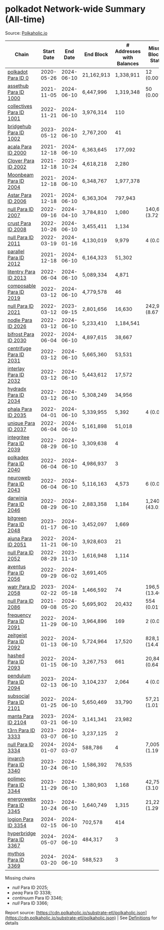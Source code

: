 # polkadot Network-wide Summary (All-time)

Source: [Polkaholic.io](https://polkaholic.io)


| Chain            | Start Date | End Date | End Block | # Addresses with Balances | Missing Blocks / Status |
| ---------------- | ---------- | ---------| --------- | ------------------------- | ----------------------- |
| [polkadot Para ID 0](/polkadot/0-polkadot) | 2020-05-26 | 2024-06-10 | 21,162,913 |  1,338,911 | 12 (0.00%)  |
| [assethub Para ID 1000](/polkadot/1000-assethub) | 2021-11-05 | 2024-06-10 | 6,447,996 |  1,319,348 | 50 (0.00%)  |
| [collectives Para ID 1001](/polkadot/1001-collectives) | 2022-11-21 | 2024-06-10 | 3,976,314 |  110 |    |
| [bridgehub Para ID 1002](/polkadot/1002-bridgehub) | 2023-05-12 | 2024-06-10 | 2,767,200 |  41 |    |
| [acala Para ID 2000](/polkadot/2000-acala) | 2021-12-18 | 2024-06-10 | 6,363,645 |  177,092 |    |
| [Clover Para ID 2002](/polkadot/2002-clover) | 2021-12-18 | 2023-10-24 | 4,618,218 |  2,280 |    |
| [Moonbeam Para ID 2004](/polkadot/2004-moonbeam) | 2021-12-18 | 2024-06-10 | 6,348,767 |  1,977,378 |    |
| [Astar Para ID 2006](/polkadot/2006-astar) | 2021-12-18 | 2024-06-10 | 6,363,304 |  797,943 |    |
| [null Para ID 2007](/polkadot/2007-kapex) | 2022-09-16 | 2024-04-10 | 3,784,810 |  1,080 | 140,668 (3.72%)  |
| [crust Para ID 2008](/polkadot/2008-crust) | 2022-10-26 | 2024-06-10 | 3,455,411 |  1,134 |    |
| [null Para ID 2011](/polkadot/2011-equilibrium) | 2022-03-19 | 2024-01-16 | 4,130,019 |  9,979 | 4 (0.00%)  |
| [parallel Para ID 2012](/polkadot/2012-parallel) | 2021-12-18 | 2024-06-10 | 6,164,323 |  51,302 |    |
| [litentry Para ID 2013](/polkadot/2013-litentry) | 2022-06-04 | 2024-06-10 | 5,089,334 |  4,871 |    |
| [composable Para ID 2019](/polkadot/2019-composable) | 2022-03-12 | 2024-06-10 | 4,779,578 |  46 |    |
| [null Para ID 2021](/polkadot/2021-efinity) | 2022-03-12 | 2023-09-15 | 2,801,656 |  16,630 | 242,949 (8.67%)  |
| [nodle Para ID 2026](/polkadot/2026-nodle) | 2022-03-12 | 2024-06-10 | 5,233,410 |  1,184,541 |    |
| [bifrost Para ID 2030](/polkadot/2030-bifrost) | 2022-06-04 | 2024-06-10 | 4,897,615 |  38,667 |    |
| [centrifuge Para ID 2031](/polkadot/2031-centrifuge) | 2022-03-12 | 2024-06-10 | 5,665,360 |  53,531 |    |
| [interlay Para ID 2032](/polkadot/2032-interlay) | 2022-03-12 | 2024-06-10 | 5,443,612 |  17,572 |    |
| [hydradx Para ID 2034](/polkadot/2034-hydradx) | 2022-03-12 | 2024-06-10 | 5,308,249 |  34,956 |    |
| [phala Para ID 2035](/polkadot/2035-phala) | 2022-04-01 | 2024-06-10 | 5,339,955 |  5,392 | 4 (0.00%)  |
| [unique Para ID 2037](/polkadot/2037-unique) | 2022-06-04 | 2024-06-10 | 5,161,898 |  51,018 |    |
| [integritee Para ID 2039](/polkadot/2039-integritee) | 2022-08-29 | 2024-06-10 | 3,309,638 |  4 |    |
| [polkadex Para ID 2040](/polkadot/2040-polkadex) | 2022-06-04 | 2024-06-10 | 4,986,937 |  3 |    |
| [neuroweb Para ID 2043](/polkadot/2043-neuroweb) | 2022-06-04 | 2024-06-10 | 5,116,163 |  4,573 | 6 (0.00%)  |
| [darwinia Para ID 2046](/polkadot/2046-darwinia) | 2022-08-29 | 2024-06-10 | 2,883,358 |  1,184 | 1,240,326 (43.02%)  |
| [bitgreen Para ID 2048](/polkadot/2048-bitgreen) | 2023-01-17 | 2024-06-10 | 3,452,097 |  1,669 |    |
| [ajuna Para ID 2051](/polkadot/2051-ajuna) | 2022-11-21 | 2024-06-10 | 3,928,603 |  21 |    |
| [null Para ID 2052](/polkadot/2052-polkadot-parathread-2052) | 2022-08-29 | 2023-11-10 | 1,616,948 |  1,114 |    |
| [aventus Para ID 2056](/polkadot/2056-aventus) | 2022-09-29 | 2024-06-02 | 3,691,405 |   |    |
| [watr Para ID 2058](/polkadot/2058-watr) | 2023-02-22 | 2024-05-18 | 1,466,592 |  74 | 196,567 (13.40%)  |
| [null Para ID 2086](/polkadot/2086-kilt) | 2021-09-08 | 2024-05-20 | 5,695,902 |  20,432 | 554 (0.01%)  |
| [frequency Para ID 2091](/polkadot/2091-frequency) | 2022-11-29 | 2024-06-10 | 3,964,896 |  169 | 2 (0.00%)  |
| [zeitgeist Para ID 2092](/polkadot/2092-zeitgeist) | 2022-01-13 | 2024-06-10 | 5,724,964 |  17,520 | 828,192 (14.47%)  |
| [hashed Para ID 2093](/polkadot/2093-hashed) | 2022-01-15 | 2024-06-10 | 3,267,753 |  661 | 20,847 (0.64%)  |
| [pendulum Para ID 2094](/polkadot/2094-pendulum) | 2023-02-13 | 2024-06-10 | 3,104,237 |  2,064 | 4 (0.00%)  |
| [subsocial Para ID 2101](/polkadot/2101-subsocial) | 2022-01-25 | 2024-06-10 | 5,650,469 |  33,790 | 57,214 (1.01%)  |
| [manta Para ID 2104](/polkadot/2104-manta) | 2023-03-21 | 2024-06-10 | 3,141,341 |  23,982 |    |
| [t3rn Para ID 3333](/polkadot/3333-t3rn) | 2023-03-07 | 2024-06-10 | 3,237,125 |  2 |    |
| [null Para ID 3334](/polkadot/3334-polkadot-parathread-3334) | 2024-01-07 | 2024-03-07 | 588,786 |  4 | 7,005 (1.19%)  |
| [invarch Para ID 3340](/polkadot/3340-invarch) | 2023-10-24 | 2024-06-10 | 1,586,392 |  76,535 |    |
| [polimec Para ID 3344](/polkadot/3344-polimec) | 2023-11-29 | 2024-06-10 | 1,380,903 |  1,168 | 42,757 (3.10%)  |
| [energywebx Para ID 3345](/polkadot/3345-energywebx) | 2023-10-24 | 2024-06-10 | 1,640,749 |  1,315 | 21,229 (1.29%)  |
| [logion Para ID 3354](/polkadot/3354-logion) | 2024-02-15 | 2024-06-10 | 702,578 |  414 |    |
| [hyperbridge Para ID 3367](/polkadot/3367-hyperbridge) | 2024-05-07 | 2024-06-10 | 484,317 |  3 |    |
| [mythos Para ID 3369](/polkadot/3369-mythos) | 2024-03-20 | 2024-06-10 | 588,523 |  3 |    |

Missing chains


* *null* Para ID 2025; 
* *peaq* Para ID 3338; 
* *continuum* Para ID 3346; 
* *null* Para ID 3366; 

Report source: [https://cdn.polkaholic.io/substrate-etl/polkaholic.json](https://cdn.polkaholic.io/substrate-etl/polkaholic.json) | See [Definitions](/DEFINITIONS.md) for details
